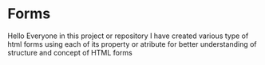 # Forms
Hello Everyone in this project or repository I  have created various type of html forms using each of its property or atribute for better understanding of structure and  concept of HTML forms
